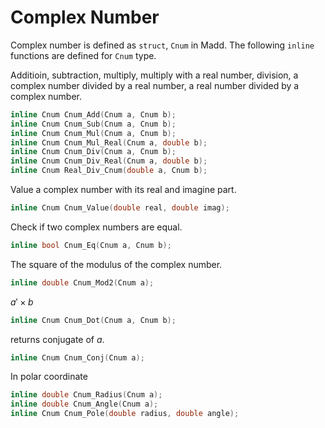 Complex Number
===

Complex number is defined as `struct`, `Cnum` in Madd. The following `inline` functions are defined for `Cnum` type.

Additioin, subtraction, multiply, multiply with a real number, division, a complex number divided by a real number, a real number divided by a complex number.
```C
inline Cnum Cnum_Add(Cnum a, Cnum b);
inline Cnum Cnum_Sub(Cnum a, Cnum b);
inline Cnum Cnum_Mul(Cnum a, Cnum b);
inline Cnum Cnum_Mul_Real(Cnum a, double b);
inline Cnum Cnum_Div(Cnum a, Cnum b);
inline Cnum Cnum_Div_Real(Cnum a, double b);
inline Cnum Real_Div_Cnum(double a, Cnum b);
```

Value a complex number with its real and imagine part.
```C
inline Cnum Cnum_Value(double real, double imag);
```

Check if two complex numbers are equal.
```C
inline bool Cnum_Eq(Cnum a, Cnum b);
```

The square of the modulus of the complex number.
```C
inline double Cnum_Mod2(Cnum a);
```

$a'\times b$
```C
inline Cnum Cnum_Dot(Cnum a, Cnum b);
```

returns conjugate of $a$.
```C
inline Cnum Cnum_Conj(Cnum a);
```

In polar coordinate
```C
inline double Cnum_Radius(Cnum a);
inline double Cnum_Angle(Cnum a);
inline Cnum Cnum_Pole(double radius, double angle);
```